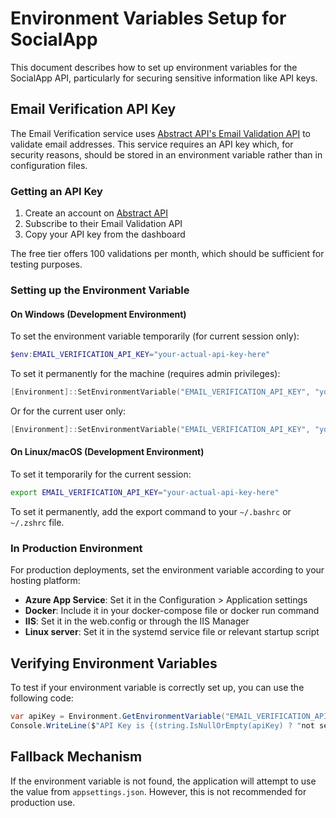 # Environment Variables Setup for SocialApp

This document describes how to set up environment variables for the SocialApp API, particularly for securing sensitive information like API keys.

## Email Verification API Key

The Email Verification service uses [Abstract API's Email Validation API](https://www.abstractapi.com/api/email-verification-validation-api) to validate email addresses. This service requires an API key which, for security reasons, should be stored in an environment variable rather than in configuration files.

### Getting an API Key

1. Create an account on [Abstract API](https://www.abstractapi.com/)
2. Subscribe to their Email Validation API
3. Copy your API key from the dashboard

The free tier offers 100 validations per month, which should be sufficient for testing purposes.

### Setting up the Environment Variable

#### On Windows (Development Environment)

To set the environment variable temporarily (for current session only):

```powershell
$env:EMAIL_VERIFICATION_API_KEY="your-actual-api-key-here"
```

To set it permanently for the machine (requires admin privileges):

```powershell
[Environment]::SetEnvironmentVariable("EMAIL_VERIFICATION_API_KEY", "your-actual-api-key-here", "Machine")
```

Or for the current user only:

```powershell
[Environment]::SetEnvironmentVariable("EMAIL_VERIFICATION_API_KEY", "your-actual-api-key-here", "User")
```

#### On Linux/macOS (Development Environment)

To set it temporarily for the current session:

```bash
export EMAIL_VERIFICATION_API_KEY="your-actual-api-key-here"
```

To set it permanently, add the export command to your `~/.bashrc` or `~/.zshrc` file.

### In Production Environment

For production deployments, set the environment variable according to your hosting platform:

- **Azure App Service**: Set it in the Configuration > Application settings
- **Docker**: Include it in your docker-compose file or docker run command
- **IIS**: Set it in the web.config or through the IIS Manager
- **Linux server**: Set it in the systemd service file or relevant startup script

## Verifying Environment Variables

To test if your environment variable is correctly set up, you can use the following code:

```csharp
var apiKey = Environment.GetEnvironmentVariable("EMAIL_VERIFICATION_API_KEY");
Console.WriteLine($"API Key is {(string.IsNullOrEmpty(apiKey) ? "not set" : "set correctly")}");
```

## Fallback Mechanism

If the environment variable is not found, the application will attempt to use the value from `appsettings.json`. However, this is not recommended for production use.
